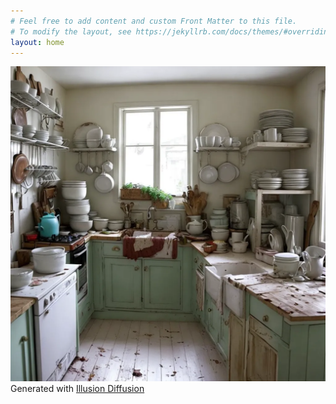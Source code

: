 ```yaml
---
# Feel free to add content and custom Front Matter to this file.
# To modify the layout, see https://jekyllrb.com/docs/themes/#overriding-theme-defaults
layout: home
---
```

![A Barry](/assets/images/image-1.webp)
Generated with [Illusion Diffusion](https://huggingface.co/spaces/AP123/IllusionDiffusion)